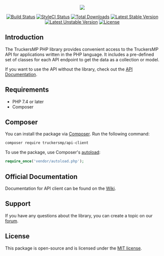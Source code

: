 <p align="center"><img src="https://truckersmp.com/assets/img/truckersmp-logo-sm.png"></p>

<p align="center">
<a href="https://github.com/truckersmp/api-client/workflows/Run%20Tests/badge.svg"><img src="https://github.com/truckersmp/api-client/workflows/Run%20Tests/badge.svg" alt="Build Status"></a>
<a href="https://github.styleci.io/repos/57324164"><img src="https://github.styleci.io/repos/57324164/shield?branch=master" alt="StyleCI Status"></a>
<a href="https://packagist.org/packages/truckersmp/api-client"><img src="https://poser.pugx.org/truckersmp/api-client/downloads" alt="Total Downloads"></a>
<a href="https://packagist.org/packages/truckersmp/api-client"><img src="https://poser.pugx.org/truckersmp/api-client/v/stable" alt="Latest Stable Version"></a>
<a href="https://packagist.org/packages/truckersmp/api-client"><img src="https://poser.pugx.org/truckersmp/api-client/v/unstable" alt="Latest Unstable Version"></a>
<a href="https://packagist.org/packages/truckersmp/api-client"><img src="https://poser.pugx.org/truckersmp/api-client/license" alt="License"></a>
</p>

## Introduction

The TruckersMP PHP library provides convenient access to the TruckersMP API for applications written in the PHP
language. It includes a pre-defined set of classes for each API endpoint to get the data as a collection or model.

If you want to use the API without the library, check out the [API Documentation](https://truckersmp.com/developers/api).

## Requirements

- PHP 7.4 or later
- Composer

## Composer

You can install the package via [Composer](https://getcomposer.org). Run the following command:

```bash
composer require truckersmp/api-client
```

To use the package, use Composer's [autoload](https://getcomposer.org/doc/01-basic-usage.md#autoloading):

```php
require_once('vendor/autoload.php');
```

## Official Documentation

Documentation for API client can be found on the [Wiki](https://github.com/TruckersMP/API-Client/wiki).

## Support

If you have any questions about the library, you can create a topic on our [forum](https://forum.truckersmp.com/index.php?/forum/198-developer-portal/).

## License

This package is open-source and is licensed under the [MIT license](LICENSE.md).

